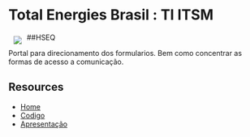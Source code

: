 
# Total Energies Brasil : TI ITSM

<img src="https://totalenergies.com.br/sites/all/themes/custom/totalenergy_theme/logo.png" align="left" hspace="10" vspace="6">

##HSEQ

Portal para direcionamento dos formularios. Bem como concentrar as formas de acesso a comunicação.
##
##

## Resources

* [Home](https://github.com/ITTotalEnergies)
* [Codigo](https://github.com/ITTotalEnergies/HSEQ)
* [Apresentação](https://github.com/ITTotalEnergis)
